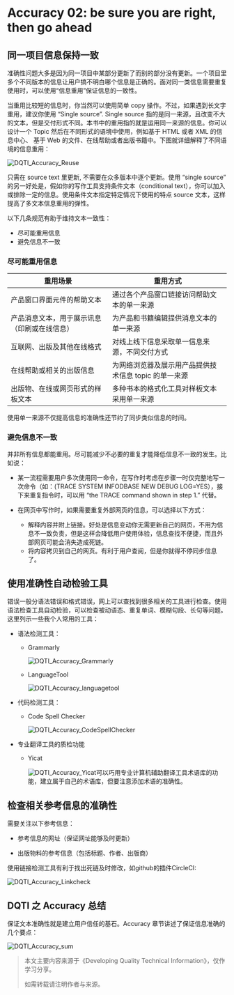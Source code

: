 # Accuracy 02: be sure you are right, then go ahead

## 同一项目信息保持一致

准确性问题大多是因为同一项目中某部分更新了而别的部分没有更新。一个项目里多个不同版本的信息让用户搞不明白哪个信息是正确的。面对同一类信息需要重复使用时，可以使用“信息重用”保证信息的一致性。

当重用比较短的信息时，你当然可以使用简单 copy 操作。不过，如果遇到长文字重用，建议你使用 “Single source”. Single source 指的是同一来源，且改变不大的文本，但是交付形式不同。本书中的重用指的就是运用同一来源的信息。你可以设计一个 Topic 然后在不同形式的语境中使用，例如基于 HTML 或者 XML 的信息中心、 基于 Web 的文件、在线帮助或者出版书籍中。下图就详细解释了不同语境的信息重用：

![DQTI_Accuracy_Reuse](/src/images/DQTI_Accuracy_Reuse.png)

只需在 source text 里更新, 不需要在众多版本中逐个更新。使用 “single source” 的另一好处是，假如你的写作工具支持条件文本（conditional text），你可以加入或排除一定的信息。使用条件文本指定特定情况下使用的特点 source 文本，这样提高了多文本信息重用的弹性。

以下几条规范有助于维持文本一致性：

- 尽可能重用信息
- 避免信息不一致

### 尽可能重用信息

| 重用场景                                     | 重用方式                                              |
| -------------------------------------------- | ----------------------------------------------------- |
| 产品窗口界面元件的帮助文本                   | 通过各个产品窗口链接访问帮助文本的单一来源            |
| 产品消息文本，用于展示讯息（印刷或在线信息） | 为产品和书籍编辑提供消息文本的单一来源                |
| 互联网、出版及其他在线格式                   | 对线上线下信息采取单一信息来源，不同交付方式          |
| 在线帮助或相关的出版信息                     | 为网络浏览器及展示用产品提供技术信息 topic 的单一来源 |
| 出版物、在线或网页形式的样板文本             | 多种书本的格式化工具对样板文本采用单一来源            |

使用单一来源不仅提高信息的准确性还节约了同步类似信息的时间。

### 避免信息不一致

并非所有信息都能重用。尽可能减少不必要的重复才能降低信息不一致的发生。比如说：

- 某一流程需要用户多次使用同一命令，在写作时考虑在步骤一时仅完整地写一次命令（如：(TRACE SYSTEM INFODBASE NEW DEBUG LOG=YES），接下来重复指令时，可以用 “the TRACE command shown in step 1.” 代替。

- 在网页中写作时，如果需要重复外部网页的信息，可以选择以下方式：

  - 解释内容并附上链接。好处是信息变动你无需更新自己的网页，不用为信息不一致负责，但是这样会降低用户使用体验，信息查找不便捷，而且外部网页可能会消失造成死链。
  - 将内容拷贝到自己的网页。有利于用户查阅，但是你就得不停同步信息了。

## 使用准确性自动检验工具

错误一般分语法错误和格式错误，网上可以查找到很多相关的工具进行检查。使用语法检查工具自动检验，可以检查被动语态、重复单词、模糊句段、长句等问题。这里列示一些我个人常用的工具：

- 语法检测工具：

  - Grammarly

    ![DQTI_Accuracy_Grammarly](../../images/DQTI_Accuracy_Grammarly.png)

  - LanguageTool
  
    ![DQTI_Accuracy_languagetool](../../images/DQTI_Accuracy_languagetool.png)

- 代码检测工具：

  - Code Spell Checker
  
    ![DQTI_Accuracy_CodeSpellChecker](../../images/DQTI_Accuracy_CodeSpellChecker.png)
  
- 专业翻译工具的质检功能
  - Yicat
  
    ![DQTI_Accuracy_Yicat](../../images/DQTI_Accuracy_Yicat.png)可以巧用专业计算机辅助翻译工具术语库的功能，建立属于自己的术语库，但要注意添加术语的准确性。

## 检查相关参考信息的准确性

需要关注以下参考信息：

- 参考信息的网址（保证网址能够及时更新）

- 出版物料的参考信息（包括标题、作者、出版商）

使用链接检测工具有利于找出死链及时修改，如github的插件CircleCI:

![DQTI_Accuracy_Linkcheck](../../images/DQTI_Accuracy_Linkcheck.png)

## DQTI 之 Accuracy 总结

保证文本准确性就是建立用户信任的基石。Accuracy 章节讲述了保证信息准确的几个要点：

![DQTI_Accuracy_sum](../../images/DQTI_Accuracy_sum.png)

> 本文主要内容来源于《Developing Quality Technical Information》，仅作学习分享。
>
> 如需转载请注明作者与来源。
